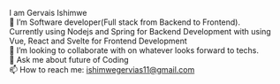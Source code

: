 I am Gervais Ishimwe \
🔭 I’m Software developer(Full stack from Backend to Frontend).\
Currently using Nodejs and Spring for Backend Development with using Vue, React and Svelte for Frontend Development\
👯 I’m looking to collaborate with on whatever looks forward to techs.\
💬 Ask me about future of Coding\
📫 How to reach me: ishimwegervias11@gmail.com
